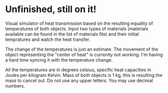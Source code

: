 # Unfinished, still on it!

Visual simulator of heat transmission based on the resulting equality of temperatures of both objects. Input two types of materials (materials available can be found in the list of materials file) and their initial tempratures and watch the heat transfer. 

The change of the temperatures is just an estimate. The movement of the object representing the "center of heat" is currently not working. I'm having a hard time syncing it with the temperature change. 

All the temperatures are in degrees celsius, specific heat capacities in Joules per kilogram Kelvin. Mass of both objects is 1 kg, this is resulting the mass to cancel out. Do not use any upper letters. You may use decimal numbers. 
